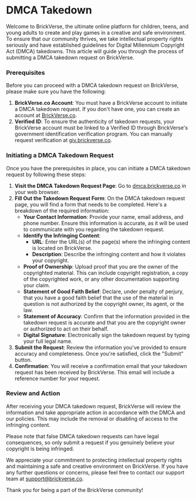 # DMCA Takedown

Welcome to BrickVerse, the ultimate online platform for children, teens, and young adults to create and play games in a creative and safe environment. To ensure that our community thrives, we take intellectual property rights seriously and have established guidelines for Digital Millennium Copyright Act (DMCA) takedowns. This article will guide you through the process of submitting a DMCA takedown request on BrickVerse.

### Prerequisites

Before you can proceed with a DMCA takedown request on BrickVerse, please make sure you have the following:

1. **BrickVerse.co Account**: You must have a BrickVerse account to initiate a DMCA takedown request. If you don't have one, you can create an account at [BrickVerse.co](https://brickverse.co/).
2. **Verified ID**: To ensure the authenticity of takedown requests, your BrickVerse account must be linked to a Verified ID through BrickVerse's government identification verification program. You can manually request verification at [giv.brickverse.co](https://giv.brickverse.co/).

### Initiating a DMCA Takedown Request

Once you have the prerequisites in place, you can initiate a DMCA takedown request by following these steps:

1. **Visit the DMCA Takedown Request Page**: Go to [dmca.brickverse.co](https://dmca.brickverse.co/) in your web browser.
2. **Fill Out the Takedown Request Form**: On the DMCA takedown request page, you will find a form that needs to be completed. Here's a breakdown of the required information:
   * **Your Contact Information**: Provide your name, email address, and phone number. Ensure this information is accurate, as it will be used to communicate with you regarding the takedown request.
   * **Identify the Infringing Content**:
     * **URL**: Enter the URL(s) of the page(s) where the infringing content is located on BrickVerse.
     * **Description**: Describe the infringing content and how it violates your copyright.
   * **Proof of Ownership**: Upload proof that you are the owner of the copyrighted material. This can include copyright registration, a copy of the copyrighted work, or any other documentation supporting your claim.
   * **Statement of Good Faith Belief**: Declare, under penalty of perjury, that you have a good faith belief that the use of the material in question is not authorized by the copyright owner, its agent, or the law.
   * **Statement of Accuracy**: Confirm that the information provided in the takedown request is accurate and that you are the copyright owner or authorized to act on their behalf.
   * **Digital Signature**: Electronically sign the takedown request by typing your full legal name.
3. **Submit the Request**: Review the information you've provided to ensure accuracy and completeness. Once you're satisfied, click the "Submit" button.
4. **Confirmation**: You will receive a confirmation email that your takedown request has been received by BrickVerse. This email will include a reference number for your request.

### Review and Action

After receiving your DMCA takedown request, BrickVerse will review the information and take appropriate action in accordance with the DMCA and our policies. This may include the removal or disabling of access to the infringing content.

Please note that false DMCA takedown requests can have legal consequences, so only submit a request if you genuinely believe your copyright is being infringed.

We appreciate your commitment to protecting intellectual property rights and maintaining a safe and creative environment on BrickVerse. If you have any further questions or concerns, please feel free to contact our support team at [support@brickverse.co](mailto:support@brickverse.co).

Thank you for being a part of the BrickVerse community!
